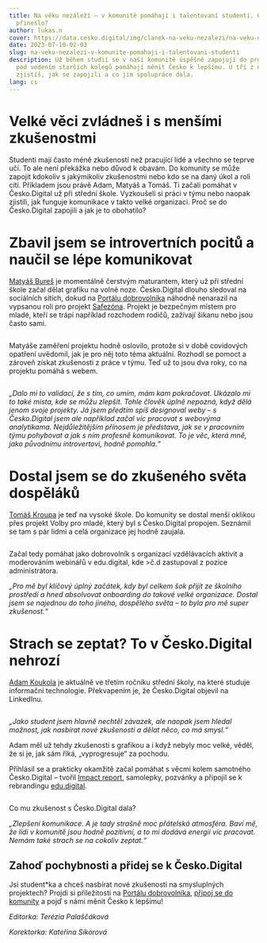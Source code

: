 ```yaml
---
title: Na věku nezáleží – v komunitě pomáhají i talentovaní studenti. Co jim to
  přineslo?
author: lukas.n
cover: https://data.cesko.digital/img/clanek-na-veku-nezalezi/na-veku-nezalezi.png
date: 2023-07-10-02-03
slug: na-veku-nezalezi-v-komunite-pomahaji-i-talentovani-studenti
description: Už během studií se v naší komunitě úspěšně zapojují do projektů a
  pod vedením starších kolegů pomáhají měnit Česko k lepšímu. U tří z nich
  zjistíš, jak se zapojili a co jim spolupráce dala.
lang: cs
---
```

# Velké věci zvládneš i s menšími zkušenostmi

Studenti mají často méně zkušeností než pracující lidé a všechno se teprve učí. To ale není překážka nebo důvod k obavám. Do komunity se může zapojit kdokoliv s jakýmikoliv zkušenostmi nebo kdo se na daný úkol a roli cítí. Příkladem jsou právě Adam, Matyáš a Tomáš. Ti začali pomáhat v Česko.Digital už při střední škole. Vyzkoušeli si práci v týmu nebo naopak zjistili, jak funguje komunikace v takto velké organizaci. Proč se do Česko.Digital zapojili a jak je to obohatilo?

# Zbavil jsem se introvertních pocitů a naučil se lépe komunikovat

[Matyáš Bureš](https://www.linkedin.com/in/matyas-bures/) je momentálně čerstvým maturantem, který už při střední škole začal dělat grafiku na volné noze. Česko.Digital dlouho sledoval na sociálních sítích, dokud na [Portálu dobrovolníka](https://cesko.digital/dashboard) náhodně nenarazil na vypsanou roli pro projekt [Safezóna](https://www.safezona.cz/). Projekt je bezpečným místem pro mladé, kteří se trápí například rozchodem rodičů, zažívají šikanu nebo jsou často sami.

![]()

Matyáše zaměření projektu hodně oslovilo, protože si v době covidových opatření uvědomil, jak je pro něj toto téma aktuální. Rozhodl se pomoct a zároveň získat zkušenosti z práce v týmu. Teď už to jsou dva roky, co na projektu pomáhá s webem.

![]()

*„Dalo mi to validaci, že s tím, co umím, mám kam pokračovat. Ukázalo mi to také místa, kde se můžu zlepšit. Tohle člověk úplně nepozná, když dělá jenom svoje projekty. Já jsem předtím spíš designoval weby – s Česko.Digital jsem ale například začal víc pracovat s webovýma analytikama. Nejdůležitějším přínosem je představa, jak se v pracovním týmu pohybovat a jak s ním profesně komunikovat. To je věc, která mně, jako původnímu introvertovi, hodně pomohla.“*

# Dostal jsem se do zkušeného světa dospěláků

[Tomáš Kroupa](https://www.linkedin.com/in/tom%C3%A1%C5%A1-kroupa111/) je teď na vysoké škole. Do komunity se dostal menší oklikou přes projekt Volby pro mladé, který byl s Česko.Digital propojen. Seznámil se tam s pár lidmi a celá organizace jej hodně zaujala.

![]()

Začal tedy pomáhat jako dobrovolník s organizací vzdělávacích aktivit a moderováním webinářů v edu.digital, kde >č.d zastupoval z pozice administrátora.

*„Pro mě byl klíčový úplný začátek, kdy byl celkem šok přijít ze školního prostředí a hned absolvovat onboarding do takové velké organizace. Dostal jsem se najednou do toho jiného, dospělého světa – to byla pro mě super zkušenost.“*

# Strach se zeptat? To v Česko.Digital nehrozí

[Adam Koukola](https://www.linkedin.com/in/adam-koukola-78822a1a9/) je aktuálně ve třetím ročníku střední školy, na které studuje informační technologie. Překvapením je, že Česko.Digital objevil na LinkedInu.

![]()

*„Jako student jsem hlavně nechtěl závazek, ale naopak jsem hledal možnost, jak nasbírat nové zkušenosti a dělat něco, co má smysl.“* 

Adam měl už tehdy zkušenosti s grafikou a i když nebyly moc velké, věděl, že si je, jak sám říká, „vyprogresuje“ za pochodu.

Přihlásil se a prakticky okamžitě začal pomáhat s věcmi kolem samotného Česko.Digital – tvořil [Impact report](https://data.cesko.digital/vyrocni-zpravy/impact-report-2022.pdf), samolepky, pozvánky a připojil se k rebrandingu [edu.digital](https://www.youtube.com/@CeskoDigital/playlists?view=50&sort=dd&shelf_id=2).

![]()

Co mu zkušenost s Česko.Digital dala?

*„Zlepšení komunikace. A je tady strašně moc přátelská atmosféra. Baví mě, že lidi v komunitě jsou hodně pozitivní, a to mi dodává energii víc pracovat. Nemám také strach se na cokoliv zeptat.“*

## Zahoď pochybnosti a přidej se k Česko.Digital

Jsi student*ka a chceš nasbírat nové zkušenosti na smysluplných projektech? Projdi si příležitosti na [Portálu dobrovolníka](https://cesko.digital/dashboard), [připoj se do komunity](https://cesko.digital/join) a pojď s námi měnit Česko k lepšímu!



*Editorka: Terézia Palaščáková*

*Korektorka: Kateřina Sikorová*